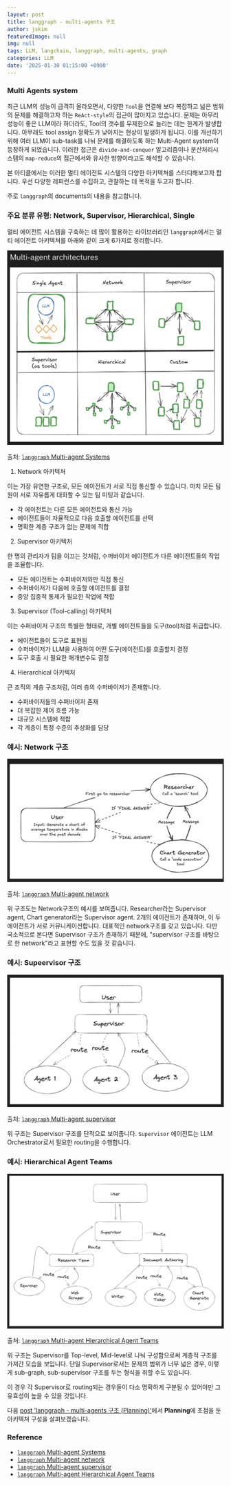 ```yaml
---
layout: post
title: langgraph - multi-agents 구조
author: jskim
featuredImage: null
img: null
tags: LLM, langchain, langgraph, multi-agents, graph
categories: LLM
date: '2025-01-30 01:15:00 +0900'
---
```


### Multi Agents system
최근 LLM의 성능이 급격히 올라오면서, 다양한 `Tool`을 연결해 보다 복잡하고 넓은 범위의 문제를 해결하고자 하는 `ReAct-style`의 접근이 많아지고 있습니다.
문제는 아무리 성능이 좋은 LLM이라 하더라도, Tool의 갯수를 무제한으로 늘리는 데는 한계가 발생합니다. 아무래도 tool assign 정확도가 낮아지는 현상이 발생하게 됩니다. 이를 개선하기 위해 여러 LLM이 sub-task를 나눠 문제를 해결하도록 하는 Multi-Agent system이 등장하게 되었습니다. 이러한 접근은 `divide-and-conquer` 알고리즘이나 분산처리시스템의 `map-reduce`의 접근에서와 유사한 방향이라고도 해석할 수 있습니다.

본 아티클에서는 이러한 멀티 에이전트 시스템의 다양한 아키텍쳐를 스터디해보고자 합니다. 우선 다양한 레퍼런스를 수집하고, 관찰하는 데 목적을 두고자 합니다.

주로 `langgraph`의 documents의 내용을 참고합니다.

### 주요 분류 유형: Network, Supervisor, Hierarchical, Single
멀티 에이전트 시스템을 구축하는 데 많이 활용하는 라이브러리인 `langgraph`에서는 멀티 에이전트 아키텍쳐를 아래와 같이 크게 6가지로 정리합니다. 

<img src="../assets/img/llm/langgraph_ma1.png" alt="Wrong Path">

출처: [`langgraph` Multi-agent Systems](https://langchain-ai.github.io/langgraph/concepts/multi_agent/)

1. Network 아키텍처

이는 가장 유연한 구조로, 모든 에이전트가 서로 직접 통신할 수 있습니다. 마치 모든 팀원이 서로 자유롭게 대화할 수 있는 팀 미팅과 같습니다.

- 각 에이전트는 다른 모든 에이전트와 통신 가능
- 에이전트들이 자율적으로 다음 호출할 에이전트를 선택
- 명확한 계층 구조가 없는 문제에 적합

2. Supervisor 아키텍처

한 명의 관리자가 팀을 이끄는 것처럼, 수퍼바이저 에이전트가 다른 에이전트들의 작업을 조율합니다.

- 모든 에이전트는 수퍼바이저와만 직접 통신
- 수퍼바이저가 다음에 호출할 에이전트를 결정
- 중앙 집중적 통제가 필요한 작업에 적합

3. Supervisor (Tool-calling) 아키텍처

이는 수퍼바이저 구조의 특별한 형태로, 개별 에이전트들을 도구(tool)처럼 취급합니다.

- 에이전트들이 도구로 표현됨
- 수퍼바이저가 LLM을 사용하여 어떤 도구(에이전트)를 호출할지 결정
- 도구 호출 시 필요한 매개변수도 결정

4. Hierarchical 아키텍처

큰 조직의 계층 구조처럼, 여러 층의 수퍼바이저가 존재합니다.

- 수퍼바이저들의 수퍼바이저 존재
- 더 복잡한 제어 흐름 가능
- 대규모 시스템에 적합
- 각 계층이 특정 수준의 추상화를 담당

### 예시: Network 구조

<img src="../assets/img/llm/langgraph_ma2.png" alt="Wrong Path">

출처: [`langgraph` Multi-agent network](https://langchain-ai.github.io/langgraph/tutorials/multi_agent/multi-agent-collaboration/)

위 구조도는 Network구조의 예시를 보여줍니다. Researcher라는 Supervisor agent, Chart generator라는 Supervisor agent. 2개의 에이전트가 존재하며, 이 두 에이전트가 서로 커뮤니케이션합니다. 대표적인 network구조를 갖고 있습니다. 다만 국소적으로 본다면 Supervisor 구조가 존재하기 때문에, "supervisor 구조를 바탕으로 한 network"라고 표현할 수도 있을 것 같습니다.

### 예시: Supeervisor 구조

<img src="../assets/img/llm/langgraph_ma3.png" alt="Wrong Path">

출처: [`langgraph` Multi-agent supervisor](https://langchain-ai.github.io/langgraph/tutorials/multi_agent/agent_supervisor/)

위 구조는 Supervisor 구조를 단적으로 보여줍니다. `Supervisor` 에이전트는 LLM Orchestrator로서 필요한 routing을 수행합니다.

### 예시: Hierarchical Agent Teams

<img src="../assets/img/llm/langgraph_ma4.png" alt="Wrong Path">

출처: [`langgraph` Multi-agent Hierarchical Agent Teams](https://langchain-ai.github.io/langgraph/tutorials/multi_agent/hierarchical_agent_teams/)

위 구조는 Supervisor를 Top-level, Mid-level로 나눠 구성함으로써 계층적 구조를 가져간 모습을 보입니다. 단일 Supervisor로서는 문제의 범위가 너무 넓은 경우, 이렇게 sub-graph, sub-supervisor 구조를 두는 형식을 취할 수도 있습니다.

이 경우 각 Supervisor로 routing되는 경우들이 다소 명확하게 구분될 수 있어야만 그 유효성이 높을 수 있을 것입니다.

다음 [post 'langgraph - multi-agents 구조 (Planning)'](https://jskim0406.github.io/posts/langgraph-multiagent-architectures-planning/)에서 **Planning**에 초점을 둔 아키텍쳐 구성을 살펴보겠습니다.


### Reference
- [`langgraph` Multi-agent Systems](https://langchain-ai.github.io/langgraph/concepts/multi_agent/)
- [`langgraph` Multi-agent network](https://langchain-ai.github.io/langgraph/tutorials/multi_agent/multi-agent-collaboration/)
- [`langgraph` Multi-agent supervisor](https://langchain-ai.github.io/langgraph/tutorials/multi_agent/agent_supervisor/)
- [`langgraph` Multi-agent Hierarchical Agent Teams](https://langchain-ai.github.io/langgraph/tutorials/multi_agent/hierarchical_agent_teams/)